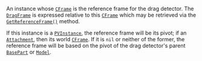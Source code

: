 An instance whose [`CFrame`](https://create.roblox.com/docs/reference/engine/datatypes/CFrame) is the reference frame for the drag
detector. The [`DragFrame`](https://create.roblox.com/docs/reference/engine/classes/DragDetector#DragFrame) is expressed
relative to this [`CFrame`](https://create.roblox.com/docs/reference/engine/datatypes/CFrame) which may be retrieved via the
[`GetReferenceFrame()`](https://create.roblox.com/docs/reference/engine/classes/DragDetector#GetReferenceFrame) method.

If this instance is a [`PVInstance`](https://create.roblox.com/docs/reference/engine/classes/PVInstance), the reference frame will be its
pivot; if an [`Attachment`](https://create.roblox.com/docs/reference/engine/classes/Attachment), then its world [`CFrame`](https://create.roblox.com/docs/reference/engine/datatypes/CFrame). If it
is `nil` or neither of the former, the reference frame will be based on
the pivot of the drag detector's parent [`BasePart`](https://create.roblox.com/docs/reference/engine/classes/BasePart) or [`Model`](https://create.roblox.com/docs/reference/engine/classes/Model).